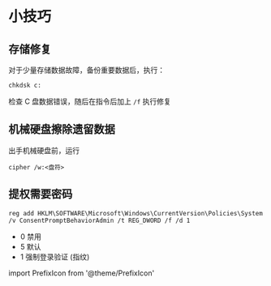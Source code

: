 # 小技巧

## 存储修复

对于少量存储数据故障，备份重要数据后，执行：

    chkdsk c:

检查 C 盘数据错误，随后在指令后加上 `/f` 执行修复

## 机械硬盘擦除遗留数据

出手机械硬盘前，运行

    cipher /w:<盘符>

 <PrefixIcon cmd admin>

## 提权需要密码

</PrefixIcon>

    reg add HKLM\SOFTWARE\Microsoft\Windows\CurrentVersion\Policies\System /v ConsentPromptBehaviorAdmin /t REG_DWORD /f /d 1

- 0 禁用
- 5 默认
- 1 强制登录验证 (指纹)

import PrefixIcon from '@theme/PrefixIcon'
